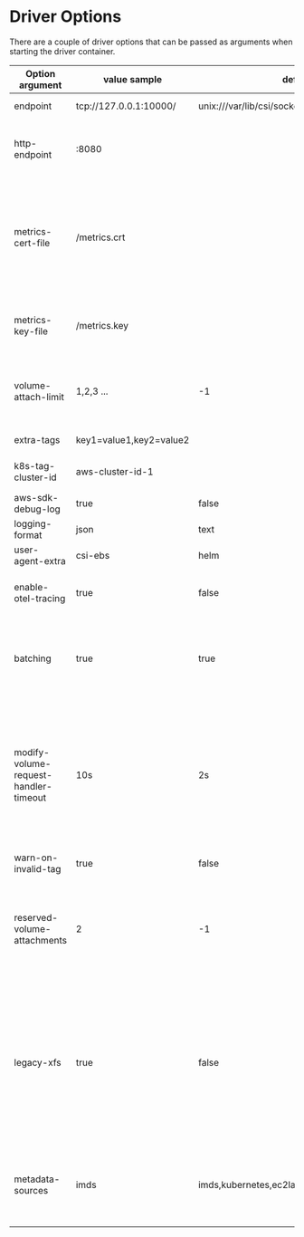 # Driver Options

There are a couple of driver options that can be passed as arguments when starting the driver container.

| Option argument                       | value sample            | default                                          | Description                                                                                                                                                                                                                                                                                                                                                                                                                                  |
|---------------------------------------|-------------------------|--------------------------------------------------|----------------------------------------------------------------------------------------------------------------------------------------------------------------------------------------------------------------------------------------------------------------------------------------------------------------------------------------------------------------------------------------------------------------------------------------------|
| endpoint                              | tcp://127.0.0.1:10000/  | unix:///var/lib/csi/sockets/pluginproxy/csi.sock | The socket on which the driver will listen for CSI RPCs                                                                                                                                                                                                                                                                                                                                                                                      |
| http-endpoint                         | :8080                   |                                                  | The TCP network address where the HTTP server for metrics will listen (example: `:8080`). The default is empty string, which means the server is disabled.                                                                                                                                                                                                                                                                                   |
| metrics-cert-file                     | /metrics.crt            |                                                  | The path to a certificate to use for serving the metrics server over HTTPS. If the certificate is signed by a certificate authority, this file should be the concatenation of the server's certificate, any intermediates, and the CA's certificate. If this is non-empty, `--http-endpoint` and `--metrics-key-file` MUST also be non-empty.                                                                                                |
| metrics-key-file                      | /metrics.key            |                                                  | The path to a key to use for serving the metrics server over HTTPS. If this is non-empty, `--http-endpoint` and `--metrics-cert-file` MUST also be non-empty.                                                                                                                                                                                                                                                                                |
| volume-attach-limit                   | 1,2,3 ...               | -1                                               | Value for the maximum number of volumes attachable per node. If specified, the limit applies to all nodes. If not specified, the value is approximated from the instance type                                                                                                                                                                                                                                                                |
| extra-tags                            | key1=value1,key2=value2 |                                                  | Tags attached to each dynamically provisioned resource                                                                                                                                                                                                                                                                                                                                                                                       |
| k8s-tag-cluster-id                    | aws-cluster-id-1        |                                                  | ID of the Kubernetes cluster used for tagging provisioned EBS volumes                                                                                                                                                                                                                                                                                                                                                                        |
| aws-sdk-debug-log                     | true                    | false                                            | If set to true, the driver will enable the aws sdk debug log level                                                                                                                                                                                                                                                                                                                                                                           |
| logging-format                        | json                    | text                                             | Sets the log format. Permitted formats: text, json                                                                                                                                                                                                                                                                                                                                                                                           |
| user-agent-extra                      | csi-ebs                 | helm                                             | Extra string appended to user agent                                                                                                                                                                                                                                                                                                                                                                                                          |
| enable-otel-tracing                   | true                    | false                                            | If set to true, the driver will enable opentelemetry tracing. Might need [additional env variables](https://opentelemetry.io/docs/specs/otel/configuration/sdk-environment-variables/#general-sdk-configuration) to export the traces to the right collector                                                                                                                                                                                 |
| batching                              | true                    | true                                             | If set to true, the driver will enable batching of API calls. This is especially helpful for improving performance in workloads that are sensitive to EC2 rate limits at the cost of a small increase to worst-case latency                                                                                                                                                                                                                  |
| modify-volume-request-handler-timeout | 10s                     | 2s                                               | Timeout for the window in which volume modification calls must be received in order for them to coalesce into a single volume modification call to AWS. If changing this, be aware that the ebs-csi-controller's csi-resizer and volumemodifier containers both have timeouts on the calls they make, if this value exceeds those timeouts it will cause them to always fail and fall into a retry loop, so adjust those values accordingly. 
| warn-on-invalid-tag                   | true                    | false                                            | To warn on invalid tags, instead of returning an error                                                                                                                                                                                                                                                                                                                                                                                       |
| reserved-volume-attachments           | 2                       | -1                                               | Number of volume attachments reserved for system use. Not used when --volume-attach-limit is specified. When -1, the amount of reserved attachments is loaded from instance metadata that captured state at node boot and may include not only system disks but also CSI volumes.                                                                                                                                                            |
| legacy-xfs                            | true                    | false                                            | Warning: This option will be removed in a future release. It is a temporary workaround for users unable to immediately migrate off of older kernel versions. Formats XFS volumes with `bigtime=0,inobtcount=0,reflink=0`, so that they can be mounted onto nodes with linux kernel ≤ v5.4. Volumes formatted with this option may experience issues after 2038, and will be unable to use some XFS features (for example, reflinks).         |
| metadata-sources                      | imds         | imds,kubernetes,ec2labelskubernetes                                  | Dictates which sources are used to retrieve instance metadata. The driver will attempt to rely on each source in order until one succeeds. Valid options include 'imds', 'ec2labelskubernetes', and 'kubernetes'.                                                                                                                                                                                                                                                    |

